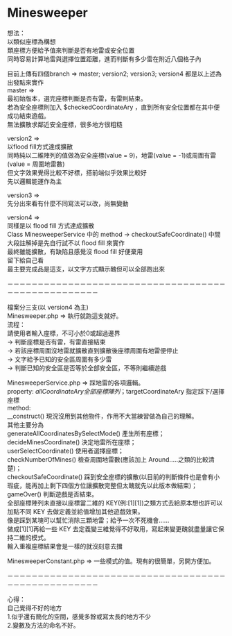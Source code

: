 # Minesweeper
想法：  
以類似座標為構想  
類座標方便給予值來判斷是否有地雷或安全位置  
同時容易計算地雷與選擇位置距離，進而判斷有多少雷在附近八個格子內  

目前上傳有四個branch => master; version2; version3; version4 都是以上述為出發點來實作  
master =>  
最初始版本，選完座標判斷是否有雷，有雷則結束。  
若為安全座標則加入 $checkedCoordinateAry ，直到所有安全位置都在其中便成功結束遊戲。  
無法擴散求鄰近安全座標，很多地方很粗糙  

version2 =>  
以flood fill方式達成擴散  
同時純以二維陣列的值做為安全座標(value = 9)，地雷(value = -1)或周圍有雷(value = 周圍地雷數)  
但文字效果覺得比較不好標，搭前端似乎效果比較好  
先以邏輯能運作為主  

version3 =>  
先分出來看有什麼不同寫法可以改，尚無變動  

version4 =>  
同樣是以 flood fill 方式達成擴散  
Class MinesweeperService 中的 method -> checkoutSafeCoordinate() 中間大段註解掉是先自行試不以 flood fill 來實作  
最終雖能擴散，有缺陷且感覺沒 flood fill 好便棄用  
留下給自己看  
最主要完成品是這支，以文字方式顯示醜但可以全部跑出來  

－－－－－－－－－－－－－－－－－－－－－－－－－－－－－－－－－－－－－－－－－－－－－－－－－－－  

檔案分三支(以 version4 為主)  
Minesweeper.php => 執行就跑這支就好。  
                   流程：  
                   請使用者輸入座標，不可小於0或超過邊界  
                   -> 判斷座標是否有雷，有雷直接結束  
                   -> 若該座標周圍沒地雷就擴散直到擴散後座標周圍有地雷便停止  
                   -> 文字給予已知的安全區周圍有多少雷  
                   -> 判斷已知的安全區是否等於全部安全區，不等則繼續遊戲  
                   
MinesweeperService.php => 踩地雷的各項邏輯。  
                          property: $allCoordinateAry 全部座標陣列；$targetCoordinateAry 指定踩下/選擇座標  
                          method:  
                          __construct() 現況沒用到其他物件，作用不大當練習做為自己的理解。  
                          其他主要分為   
                          generateAllCoordinatesBySelectMode() 產生所有座標；  
                          decideMinesCoordinate() 決定地雷所在座標；  
                          userSelectCoordinate() 使用者選擇座標；  
                          checkNumberOfMines() 檢查周圍地雷數(應該加上 Around.....之類的比較清楚)；  
                          checkoutSafeCoordinate() 踩到安全座標的擴散(以目前的判斷條件也是會有小瑕疵，能再加上剩下四個方位讓擴散完整但太醜就先以此版本做結束)；  
                          gameOver() 判斷遊戲是否結束。  
                          全部座標陣列未直接以座標當二維的 KEY(例:[1][1])之類方式去給原本想也許可以加點不同 KEY 去做定義並給值增加其他遊戲效果。  
                          像是踩到某塊可以幫忙消除三顆地雷；給予一次不死機會......  
                          做成[1][1]再給一些 KEY 去定義變三維覺得不好取用，寫起來變更醜就盡量讓它保持二維的模式。  
                          輸入重複座標結果會是一樣的就沒刻意去擋  
                          
MinesweeperConstant.php => 一些模式的值。現有的很簡單，另開方便加。  

－－－－－－－－－－－－－－－－－－－－－－－－－－－－－－－－－－－－－－－－－－－－－－－－－－－  

心得：  
自己覺得不好的地方  
1.似乎還有簡化的空間，感覺多餘或寫太長的地方不少  
2.變數及方法的命名不好。  

                          
                          
